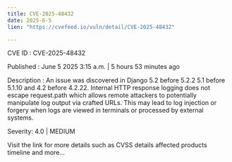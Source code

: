 ```yaml
---
title: CVE-2025-48432
date: 2025-6-5
lien: "https://cvefeed.io/vuln/detail/CVE-2025-48432"

---
```


CVE ID : CVE-2025-48432

Published :  June 5
2025
3:15 a.m. | 5 hours
53 minutes ago

Description : An issue was discovered in Django 5.2 before 5.2.2
5.1 before 5.1.10
and 4.2 before 4.2.22. Internal HTTP response logging does not escape request.path
which allows remote attackers to potentially manipulate log output via crafted URLs. This may lead to log injection or forgery when logs are viewed in terminals or processed by external systems.

Severity: 4.0 | MEDIUM

Visit the link for more details
such as CVSS details
affected products
timeline
and more...
